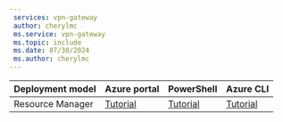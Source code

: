 ```yaml
---
 services: vpn-gateway
 author: cherylmc
 ms.service: vpn-gateway
 ms.topic: include
 ms.date: 07/30/2024
 ms.author: cherylmc
---
```

|Deployment model| Azure portal | PowerShell| Azure CLI |
| --- | --- | --- |---|
| Resource Manager |[Tutorial](../articles/vpn-gateway/tutorial-site-to-site-portal.md) |[Tutorial](../articles/vpn-gateway/vpn-gateway-create-site-to-site-rm-powershell.md) | [Tutorial](../articles/vpn-gateway/vpn-gateway-howto-site-to-site-resource-manager-cli.md) |